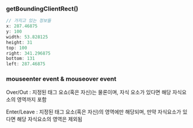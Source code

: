 ### getBoundingClientRect()

```javascript
// 가지고 있는 정보들
x: 287.46875
y: 100
width: 53.828125
height: 31
top: 100
right: 341.296875
bottom: 131
left: 287.46875
```

### mouseenter event & mouseover event

Over/Out : 지정된 태그 요쇼(혹은 자신)는 물론이며, 자식 요소가 있다면 해당 자식요소의 영역까지 포함

Enter/Leave : 지정된 태그 요소(혹은 자신)의 영역에만 해당되며, 만약 자식요소가 있다면 해당 자식요소의 영역은 제외됨

